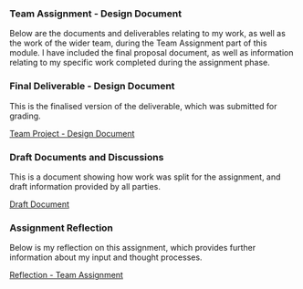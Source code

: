 ### Team Assignment - Design Document

Below are the documents and deliverables relating to my work, as well as the work of the wider team, during the Team Assignment part of this module.
I have included the final proposal document, as well as information relating to my specific work completed during the assignment phase.


### Final Deliverable - Design Document

This is the finalised version of the deliverable, which was submitted for grading.

[Team Project - Design Document](/pdf/unit_06-final-design-doc.pdf)


### Draft Documents and Discussions 

This is a document showing how work was split for the assignment, and draft information provided by all parties.

[Draft Document](/pdf/secure_software_project_discussions.pdf)


### Assignment Reflection

Below is my reflection on this assignment, which provides further information about my input and thought processes.

[Reflection - Team Assignment](/pdf/ssd_team_reflection.pdf)

